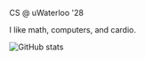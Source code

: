 CS @ uWaterloo '28

I like math, computers, and cardio.

![GitHub stats](https://github-readme-stats.vercel.app/api/top-langs/?username=Blackgaurd&layout=compact&langs_count=4)

